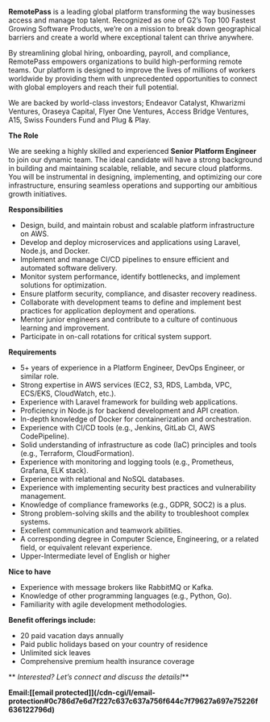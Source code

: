 **RemotePass** is a leading global platform transforming the way businesses
access and manage top talent. Recognized as one of G2’s Top 100 Fastest
Growing Software Products, we’re on a mission to break down geographical
barriers and create a world where exceptional talent can thrive anywhere.

By streamlining global hiring, onboarding, payroll, and compliance, RemotePass
empowers organizations to build high-performing remote teams. Our platform is
designed to improve the lives of millions of workers worldwide by providing
them with unprecedented opportunities to connect with global employers and
reach their full potential.

We are backed by world-class investors; Endeavor Catalyst, Khwarizmi Ventures,
Oraseya Capital, Flyer One Ventures, Access Bridge Ventures, A15, Swiss
Founders Fund and Plug & Play.

**The Role**

We are seeking a highly skilled and experienced **Senior Platform Engineer**
to join our dynamic team. The ideal candidate will have a strong background in
building and maintaining scalable, reliable, and secure cloud platforms. You
will be instrumental in designing, implementing, and optimizing our core
infrastructure, ensuring seamless operations and supporting our ambitious
growth initiatives.

**Responsibilities**

  * Design, build, and maintain robust and scalable platform infrastructure on AWS.
  * Develop and deploy microservices and applications using Laravel, Node.js, and Docker.
  * Implement and manage CI/CD pipelines to ensure efficient and automated software delivery.
  * Monitor system performance, identify bottlenecks, and implement solutions for optimization.
  * Ensure platform security, compliance, and disaster recovery readiness.
  * Collaborate with development teams to define and implement best practices for application deployment and operations.
  * Mentor junior engineers and contribute to a culture of continuous learning and improvement.
  * Participate in on-call rotations for critical system support.

**Requirements**

  * 5+ years of experience in a Platform Engineer, DevOps Engineer, or similar role.
  * Strong expertise in AWS services (EC2, S3, RDS, Lambda, VPC, ECS/EKS, CloudWatch, etc.).
  * Experience with Laravel framework for building web applications.
  * Proficiency in Node.js for backend development and API creation.
  * In-depth knowledge of Docker for containerization and orchestration.
  * Experience with CI/CD tools (e.g., Jenkins, GitLab CI, AWS CodePipeline).
  * Solid understanding of infrastructure as code (IaC) principles and tools (e.g., Terraform, CloudFormation).
  * Experience with monitoring and logging tools (e.g., Prometheus, Grafana, ELK stack).
  * Experience with relational and NoSQL databases.
  * Experience with implementing security best practices and vulnerability management.
  * Knowledge of compliance frameworks (e.g., GDPR, SOC2) is a plus.
  * Strong problem-solving skills and the ability to troubleshoot complex systems.
  * Excellent communication and teamwork abilities.
  * A corresponding degree in Computer Science, Engineering, or a related field, or equivalent relevant experience.
  * Upper-Intermediate level of English or higher

**Nice to have**

  * Experience with message brokers like RabbitMQ or Kafka.
  * Knowledge of other programming languages (e.g., Python, Go).
  * Familiarity with agile development methodologies.

**Benefit offerings include:**

  * 20 paid vacation days annually
  * Paid public holidays based on your country of residence
  * Unlimited sick leaves
  * Comprehensive premium health insurance coverage

** _Interested? Let’s connect and discuss the details!_**

**Email:[[email protected]](/cdn-cgi/l/email-
protection#0c786d7e6d7f227c637c637a756f644c7f79627a697e75226f636122796d)**